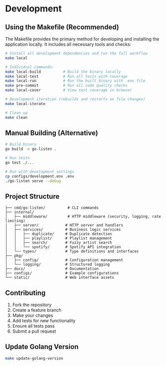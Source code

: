 # Development

## Using the Makefile (Recommended)

The Makefile provides the primary method for developing and installing the application locally. It includes all necessary tools and checks:

```bash
# Install all development dependencies and run the full workflow
make local

# Individual commands:
make local-build          # Build the binary locally
make local-test           # Run all tests with coverage
make local-run            # Run the built binary with .env file
make pre-commit           # Run all code quality checks
make local-cover          # View test coverage in browser

# Development iteration (rebuilds and restarts on file changes)
make local-iterate

# Clean up
make clean
```

## Manual Building (Alternative)

```bash
# Build binary
go build -o go-listen .

# Run tests
go test ./...

# Run with development settings
cp configs/development.env .env
./go-listen serve --debug
```

## Project Structure

```
├── cmd/go-listen/          # CLI commands
├── internal/
│   ├── middleware/         # HTTP middleware (security, logging, rate limiting)
│   ├── server/            # HTTP server and handlers
│   ├── services/          # Business logic services
│   │   ├── duplicate/     # Duplicate detection
│   │   ├── playlist/      # Playlist management
│   │   ├── search/        # Fuzzy artist search
│   │   └── spotify/       # Spotify API integration
│   └── types/             # Type definitions and interfaces
├── pkg/
│   ├── config/            # Configuration management
│   └── logging/           # Structured logging
├── docs/                  # Documentation
├── configs/               # Example configurations
└── static/                # Web interface assets
```

## Contributing

1. Fork the repository
2. Create a feature branch
3. Make your changes
4. Add tests for new functionality
5. Ensure all tests pass
6. Submit a pull request

## Update Golang Version

```bash
make update-golang-version
```